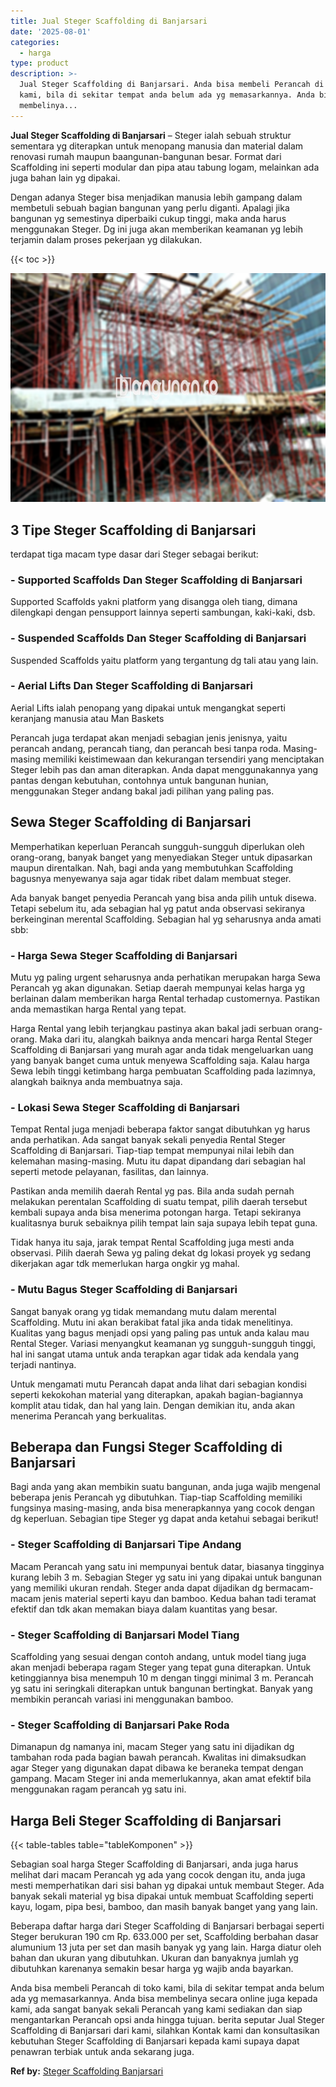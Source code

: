 ```yaml
---
title: Jual Steger Scaffolding di Banjarsari
date: '2025-08-01'
categories:
  - harga
type: product
description: >-
  Jual Steger Scaffolding di Banjarsari. Anda bisa membeli Perancah di toko
  kami, bila di sekitar tempat anda belum ada yg memasarkannya. Anda bisa
  membelinya...
---
```


**Jual Steger Scaffolding di Banjarsari** – Steger ialah sebuah struktur sementara yg diterapkan untuk menopang manusia dan material dalam renovasi rumah maupun baangunan-bangunan besar. Format dari Scaffolding ini seperti modular dan pipa atau tabung logam, melainkan ada juga bahan lain yg dipakai.

Dengan adanya Steger bisa menjadikan manusia lebih gampang dalam membetuli sebuah bagian bangunan yang perlu diganti. Apalagi jika bangunan yg semestinya diperbaiki cukup tinggi, maka anda harus menggunakan Steger. Dg ini juga akan memberikan keamanan yg lebih terjamin dalam proses pekerjaan yg dilakukan.

{{< toc >}}

![Jual Steger Scaffolding di Banjarsari](/images/sewa-scaffolding-steger-23.png)

## 3 Tipe Steger Scaffolding di Banjarsari

terdapat tiga macam type dasar dari Steger sebagai berikut:

### \- Supported Scaffolds Dan Steger Scaffolding di Banjarsari

Supported Scaffolds yakni platform yang disangga oleh tiang, dimana dilengkapi dengan pensupport lainnya seperti sambungan, kaki-kaki, dsb.

### \- Suspended Scaffolds Dan Steger Scaffolding di Banjarsari

Suspended Scaffolds yaitu platform yang tergantung dg tali atau yang lain.

### \- Aerial Lifts Dan Steger Scaffolding di Banjarsari

Aerial Lifts ialah penopang yang dipakai untuk mengangkat seperti keranjang manusia atau Man Baskets

Perancah juga terdapat akan menjadi sebagian jenis jenisnya, yaitu perancah andang, perancah tiang, dan perancah besi tanpa roda. Masing-masing memiliki keistimewaan dan kekurangan tersendiri yang menciptakan Steger lebih pas dan aman diterapkan. Anda dapat menggunakannya yang pantas dengan kebutuhan, contohnya untuk bangunan hunian, menggunakan Steger andang bakal jadi pilihan yang paling pas.

## Sewa Steger Scaffolding di Banjarsari

Memperhatikan keperluan Perancah sungguh-sungguh diperlukan oleh orang-orang, banyak banget yang menyediakan Steger untuk dipasarkan maupun direntalkan. Nah, bagi anda yang membutuhkan Scaffolding bagusnya menyewanya saja agar tidak ribet dalam membuat steger.

Ada banyak banget penyedia Perancah yang bisa anda pilih untuk disewa. Tetapi sebelum itu, ada sebagian hal yg patut anda observasi sekiranya berkeinginan merental Scaffolding. Sebagian hal yg seharusnya anda amati sbb:

### \- Harga Sewa Steger Scaffolding di Banjarsari

Mutu yg paling urgent seharusnya anda perhatikan merupakan harga Sewa Perancah yg akan digunakan. Setiap daerah mempunyai kelas harga yg berlainan dalam memberikan harga Rental terhadap customernya. Pastikan anda memastikan harga Rental yang tepat.

Harga Rental yang lebih terjangkau pastinya akan bakal jadi serbuan orang-orang. Maka dari itu, alangkah baiknya anda mencari harga Rental Steger Scaffolding di Banjarsari yang murah agar anda tidak mengeluarkan uang yang banyak banget cuma untuk menyewa Scaffolding saja. Kalau harga Sewa lebih tinggi ketimbang harga pembuatan Scaffolding pada lazimnya, alangkah baiknya anda membuatnya saja.

### \- Lokasi Sewa Steger Scaffolding di Banjarsari

Tempat Rental juga menjadi beberapa faktor sangat dibutuhkan yg harus anda perhatikan. Ada sangat banyak sekali penyedia Rental Steger Scaffolding di Banjarsari. Tiap-tiap tempat mempunyai nilai lebih dan kelemahan masing-masing. Mutu itu dapat dipandang dari sebagian hal seperti metode pelayanan, fasilitas, dan lainnya.

Pastikan anda memilih daerah Rental yg pas. Bila anda sudah pernah melakukan perentalan Scaffolding di suatu tempat, pilih daerah tersebut kembali supaya anda bisa menerima potongan harga. Tetapi sekiranya kualitasnya buruk sebaiknya pilih tempat lain saja supaya lebih tepat guna.

Tidak hanya itu saja, jarak tempat Rental Scaffolding juga mesti anda observasi. Pilih daerah Sewa yg paling dekat dg lokasi proyek yg sedang dikerjakan agar tdk memerlukan harga ongkir yg mahal.

### \- Mutu Bagus Steger Scaffolding di Banjarsari

Sangat banyak orang yg tidak memandang mutu dalam merental Scaffolding. Mutu ini akan berakibat fatal jika anda tidak menelitinya. Kualitas yang bagus menjadi opsi yang paling pas untuk anda kalau mau Rental Steger. Variasi menyangkut keamanan yg sungguh-sungguh tinggi, hal ini sangat utama untuk anda terapkan agar tidak ada kendala yang terjadi nantinya.

Untuk mengamati mutu Perancah dapat anda lihat dari sebagian kondisi seperti kekokohan material yang diterapkan, apakah bagian-bagiannya komplit atau tidak, dan hal yang lain. Dengan demikian itu, anda akan menerima Perancah yang berkualitas.

## Beberapa dan Fungsi Steger Scaffolding di Banjarsari

Bagi anda yang akan membikin suatu bangunan, anda juga wajib mengenal beberapa jenis Perancah yg dibutuhkan. Tiap-tiap Scaffolding memiliki fungsinya masing-masing, anda bisa menerapkannya yang cocok dengan dg keperluan. Sebagian tipe Steger yg dapat anda ketahui sebagai berikut!

### \- Steger Scaffolding di Banjarsari Tipe Andang

Macam Perancah yang satu ini mempunyai bentuk datar, biasanya tingginya kurang lebih 3 m. Sebagian Steger yg satu ini yang dipakai untuk bangunan yang memiliki ukuran rendah. Steger anda dapat dijadikan dg bermacam-macam jenis material seperti kayu dan bamboo. Kedua bahan tadi teramat efektif dan tdk akan memakan biaya dalam kuantitas yang besar.

### \- Steger Scaffolding di Banjarsari Model Tiang

Scaffolding yang sesuai dengan contoh andang, untuk model tiang juga akan menjadi beberapa ragam Steger yang tepat guna diterapkan. Untuk ketinggiannya bisa menempuh 10 m dengan tinggi minimal 3 m. Perancah yg satu ini seringkali diterapkan untuk bangunan bertingkat. Banyak yang membikin perancah variasi ini menggunakan bamboo.

### \- Steger Scaffolding di Banjarsari Pake Roda

Dimanapun dg namanya ini, macam Steger yang satu ini dijadikan dg tambahan roda pada bagian bawah perancah. Kwalitas ini dimaksudkan agar Steger yang digunakan dapat dibawa ke beraneka tempat dengan gampang. Macam Steger ini anda memerlukannya, akan amat efektif bila menggunakan ragam perancah yg satu ini.

## Harga Beli Steger Scaffolding di Banjarsari

{{< table-tables table="tableKomponen" >}}

Sebagian soal harga Steger Scaffolding di Banjarsari, anda juga harus melihat dari macam Perancah yg ada yang cocok dengan itu, anda juga mesti memperhatikan dari sisi bahan yg dipakai untuk membaut Steger. Ada banyak sekali material yg bisa dipakai untuk membuat Scaffolding seperti kayu, logam, pipa besi, bamboo, dan masih banyak banget yang yang lain.

Beberapa daftar harga dari Steger Scaffolding di Banjarsari berbagai seperti Steger berukuran 190 cm Rp. 633.000 per set, Scaffolding berbahan dasar alumunium 13 juta per set dan masih banyak yg yang lain. Harga diatur oleh bahan dan ukuran yang dibutuhkan. Ukuran dan banyaknya jumlah yg dibutuhkan karenanya semakin besar harga yg wajib anda bayarkan.

Anda bisa membeli Perancah di toko kami, bila di sekitar tempat anda belum ada yg memasarkannya. Anda bisa membelinya secara online juga kepada kami, ada sangat banyak sekali Perancah yang kami sediakan dan siap mengantarkan Perancah opsi anda hingga tujuan. berita seputar Jual Steger Scaffolding di Banjarsari dari kami, silahkan Kontak kami dan konsultasikan kebutuhan Steger Scaffolding di Banjarsari kepada kami supaya dapat penawran terbiak untuk anda sekarang juga.

**Ref by:** [Steger Scaffolding Banjarsari](https://id.wikipedia.org/wiki/Steger)
